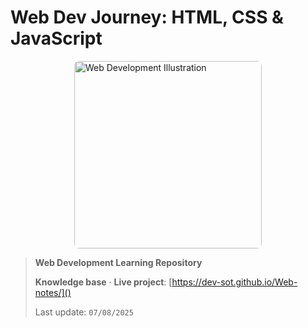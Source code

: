 #  Web Dev Journey: HTML, CSS & JavaScript 

<img src="https://i.pinimg.com/736x/de/95/a6/de95a633ed09f358e1ad033cf0405d00.jpg" width="300" alt="Web Development Illustration" style="border-radius:8px;margin:0 auto;display:block;">

> **Web Development Learning Repository**  
>  
> **Knowledge base** · **Live project**: [https://dev-sot.github.io/Web-notes/]()  
>  
>  Last update: `07/08/2025` 


